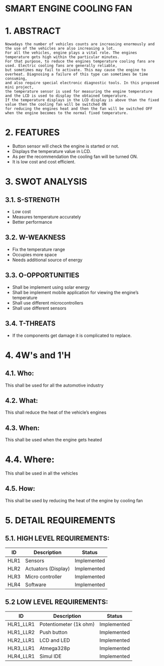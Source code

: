 #                                                                       SMART ENGINE COOLING FAN
# 1. ABSTRACT
	Nowadays the number of vehicles counts are increasing enormously and the use of the vehicles are also increasing a lot.
	For all the vehicles, engine plays a vital role. The engines temperature gets high within the particular minutes.
	For that purpose, to reduce the engines temperature cooling fans are used. Electric cooling fans are generally reliable,
	but sometimes may fail to activate. This may cause the engine to overheat. Diagnosing a failure of this type can sometimes be time consuming,
	and also require special electronic diagnostic tools. In this proposed mini project,
	the temperature sensor is used for measuring the engine temperature and the LCD is used to display the obtained temperature.
	If the temperature displays in the LCD display is above than the fixed value then the cooling fan will be switched ON 
	for reducing the engines heat and then the fan will be switched OFF when the engine becomes to the normal fixed temperature.

# 2. FEATURES
* Button sensor will check the engine is started or not.
* Displays the temperature value in LCD.
* As per the recommendation the cooling fan will be turned ON.
* It is low cost and cost efficient.

# 3. SWOT ANALYSIS
## 3.1. S-STRENGTH
* Low cost
* Measures temperature accurately
* Better performance

## 3.2. W-WEAKNESS
* Fix the temperature range
* Occupies more space
* Needs additional source of energy

## 3.3. O-OPPORTUNITIES
* Shall be implement using solar energy
* Shall be implement mobile application for viewing the engine’s temperature
* Shall use different microcontrollers
* Shall use different sensors

## 3.4. T-THREATS
* If the components get damage it is complicated to replace.

# 4. 4W's and 1'H
## 4.1. Who:
This shall be used for all the automotive industry

## 4.2. What:
This shall reduce the heat of the vehicle’s engines

## 4.3. When:
This shall be used when the engine gets heated 

# 4.4. Where:
This shall be used in all the vehicles

## 4.5. How:
This shall be used by reducing the heat of the engine by cooling fan

# 5. DETAIL REQUIREMENTS
## 5.1. HIGH LEVEL REQUIREMENTS:
|  ID | Description  | Status  |
|---|---|---|
| HLR1 | Sensors | Implemented |
| HLR2 | Actuators (Display) |	Implemented |
| HLR3 | Micro controller | Implemented |
| HLR4 | Software | Implemented  |

## 5.2 LOW LEVEL REQUIREMENTS:
|  ID | Description  | Status  |
|---|---|---|
| HLR1_LLR1 | Potentiometer (1k ohm) |	Implemented |
| HLR1_LLR2 | Push button | Implemented |
| HLR2_LLR1 | LCD and LED | Implemented |
| HLR3_LLR1 | Atmega328p | Implemented |
| HLR4_LLR1 | Simul IDE | Implemented |







